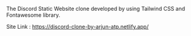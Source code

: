 
The Discord Static Website clone developed by using Tailwind CSS and Fontawesome library.

Site Link : https://discord-clone-by-arjun-atp.netlify.app/